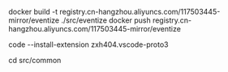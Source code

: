 docker build -t registry.cn-hangzhou.aliyuncs.com/117503445-mirror/eventize ./src/eventize
docker push registry.cn-hangzhou.aliyuncs.com/117503445-mirror/eventize

code --install-extension zxh404.vscode-proto3


cd src/common
